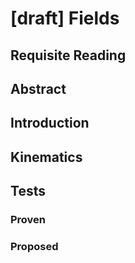 # [draft] Fields

## Requisite Reading

## Abstract


## Introduction


## Kinematics


## Tests


### Proven


### Proposed